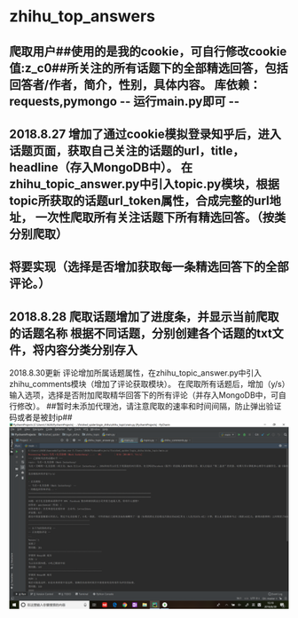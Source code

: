 # zhihu_top_answers
爬取用户##使用的是我的cookie，可自行修改cookie值:z_c0##所关注的所有话题下的全部精选回答，包括回答者/作者，简介，性别，具体内容。
库依赖：requests,pymongo
-- 运行main.py即可 --
--------------------
2018.8.27
增加了通过cookie模拟登录知乎后，进入话题页面，获取自己关注的话题的url，title，headline（存入MongoDB中）。
在zhihu_topic_answer.py中引入topic.py模块，根据topic所获取的话题url_token属性，合成完整的url地址，
一次性爬取所有关注话题下所有精选回答。（按类分别爬取）
--------------------
将要实现（选择是否增加获取每一条精选回答下的全部评论。）
-------------------
2018.8.28
爬取话题增加了进度条，并显示当前爬取的话题名称
根据不同话题，分别创建各个话题的txt文件，将内容分类分别存入
-------------------
2018.8.30更新
评论增加所属话题属性，在zhihu_topic_answer.py中引入zhihu_comments模块（增加了评论获取模块）。
在爬取所有话题后，增加（y/s）输入选项，选择是否附加爬取精华回答下的所有评论（并存入MongoDB中，可自行修改）。
##暂时未添加代理池，请注意爬取的速率和时间间隔，防止弹出验证码或者是被封ip##
![result](https://github.com/brandonchow1997/zhihu_top_answers/blob/master/result.png)
